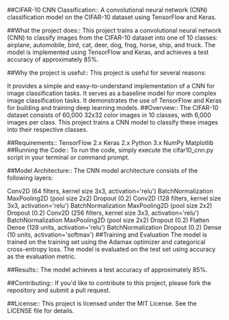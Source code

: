 ##CIFAR-10 CNN Classification::
A convolutional neural network (CNN) classification model on the CIFAR-10 dataset using TensorFlow and Keras.

##What the project does::
This project trains a convolutional neural network (CNN) to classify images from the CIFAR-10 dataset into one of 10 classes: airplane, automobile, bird, cat, deer, dog, frog, horse, ship, and truck. The model is implemented using TensorFlow and Keras, and achieves a test accuracy of approximately 85%.

##Why the project is useful::
This project is useful for several reasons:

It provides a simple and easy-to-understand implementation of a CNN for image classification tasks.
It serves as a baseline model for more complex image classification tasks.
It demonstrates the use of TensorFlow and Keras for building and training deep learning models.
##Overview::
The CIFAR-10 dataset consists of 60,000 32x32 color images in 10 classes, with 6,000 images per class. This project trains a CNN model to classify these images into their respective classes.

##Requirements::
TensorFlow 2.x
Keras 2.x
Python 3.x
NumPy
Matplotlib
##Running the Code::
To run the code, simply execute the cifar10_cnn.py script in your terminal or command prompt.

##Model Architecture::
The CNN model architecture consists of the following layers:

Conv2D (64 filters, kernel size 3x3, activation='relu')
BatchNormalization
MaxPooling2D (pool size 2x2)
Dropout (0.2)
Conv2D (128 filters, kernel size 3x3, activation='relu')
BatchNormalization
MaxPooling2D (pool size 2x2)
Dropout (0.2)
Conv2D (256 filters, kernel size 3x3, activation='relu')
BatchNormalization
MaxPooling2D (pool size 2x2)
Dropout (0.2)
Flatten
Dense (128 units, activation='relu')
BatchNormalization
Dropout (0.2)
Dense (10 units, activation='softmax')
##Training and Evaluation
The model is trained on the training set using the Adamax optimizer and categorical cross-entropy loss. The model is evaluated on the test set using accuracy as the evaluation metric.

##Results::
The model achieves a test accuracy of approximately 85%.

##Contributing::
If you'd like to contribute to this project, please fork the repository and submit a pull request.

##License::
This project is licensed under the MIT License. See the LICENSE file for details.
